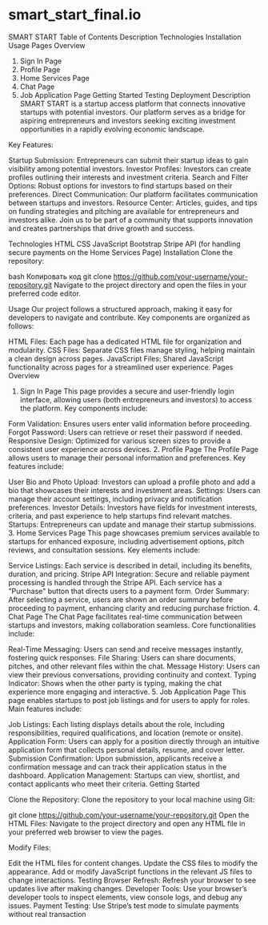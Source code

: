 # smart_start_final.io
SMART START
Table of Contents
Description
Technologies
Installation
Usage
Pages Overview
1. Sign In Page
2. Profile Page
3. Home Services Page
4. Chat Page
5. Job Application Page
Getting Started
Testing
Deployment
Description
SMART START is a startup access platform that connects innovative startups with potential investors. Our platform serves as a bridge for aspiring entrepreneurs and investors seeking exciting investment opportunities in a rapidly evolving economic landscape.

Key Features:

Startup Submission: Entrepreneurs can submit their startup ideas to gain visibility among potential investors.
Investor Profiles: Investors can create profiles outlining their interests and investment criteria.
Search and Filter Options: Robust options for investors to find startups based on their preferences.
Direct Communication: Our platform facilitates communication between startups and investors.
Resource Center: Articles, guides, and tips on funding strategies and pitching are available for entrepreneurs and investors alike.
Join us to be part of a community that supports innovation and creates partnerships that drive growth and success.

Technologies
HTML
CSS
JavaScript
Bootstrap
Stripe API (for handling secure payments on the Home Services Page)
Installation
Clone the repository:

bash
Копировать код
git clone https://github.com/your-username/your-repository.git
Navigate to the project directory and open the files in your preferred code editor.

Usage
Our project follows a structured approach, making it easy for developers to navigate and contribute. Key components are organized as follows:

HTML Files: Each page has a dedicated HTML file for organization and modularity.
CSS Files: Separate CSS files manage styling, helping maintain a clean design across pages.
JavaScript Files: Shared JavaScript functionality across pages for a streamlined user experience.
Pages Overview
1. Sign In Page
This page provides a secure and user-friendly login interface, allowing users (both entrepreneurs and investors) to access the platform. Key components include:

Form Validation: Ensures users enter valid information before proceeding.
Forgot Password: Users can retrieve or reset their password if needed.
Responsive Design: Optimized for various screen sizes to provide a consistent user experience across devices.
2. Profile Page
The Profile Page allows users to manage their personal information and preferences. Key features include:

User Bio and Photo Upload: Investors can upload a profile photo and add a bio that showcases their interests and investment areas.
Settings: Users can manage their account settings, including privacy and notification preferences.
Investor Details: Investors have fields for investment interests, criteria, and past experience to help startups find relevant matches.
Startups: Entrepreneurs can update and manage their startup submissions.
3. Home Services Page
This page showcases premium services available to startups for enhanced exposure, including advertisement options, pitch reviews, and consultation sessions. Key elements include:

Service Listings: Each service is described in detail, including its benefits, duration, and pricing.
Stripe API Integration: Secure and reliable payment processing is handled through the Stripe API. Each service has a "Purchase" button that directs users to a payment form.
Order Summary: After selecting a service, users are shown an order summary before proceeding to payment, enhancing clarity and reducing purchase friction.
4. Chat Page
The Chat Page facilitates real-time communication between startups and investors, making collaboration seamless. Core functionalities include:

Real-Time Messaging: Users can send and receive messages instantly, fostering quick responses.
File Sharing: Users can share documents, pitches, and other relevant files within the chat.
Message History: Users can view their previous conversations, providing continuity and context.
Typing Indicator: Shows when the other party is typing, making the chat experience more engaging and interactive.
5. Job Application Page
This page enables startups to post job listings and for users to apply for roles. Main features include:

Job Listings: Each listing displays details about the role, including responsibilities, required qualifications, and location (remote or onsite).
Application Form: Users can apply for a position directly through an intuitive application form that collects personal details, resume, and cover letter.
Submission Confirmation: Upon submission, applicants receive a confirmation message and can track their application status in the dashboard.
Application Management: Startups can view, shortlist, and contact applicants who meet their criteria.
Getting Started

Clone the Repository: Clone the repository to your local machine using Git:

git clone https://github.com/your-username/your-repository.git
Open the HTML Files: Navigate to the project directory and open any HTML file in your preferred web browser to view the pages.

Modify Files:

Edit the HTML files for content changes.
Update the CSS files to modify the appearance.
Add or modify JavaScript functions in the relevant JS files to change interactions.
Testing
Browser Refresh: Refresh your browser to see updates live after making changes.
Developer Tools: Use your browser’s developer tools to inspect elements, view console logs, and debug any issues.
Payment Testing: Use Stripe’s test mode to simulate payments without real transaction
